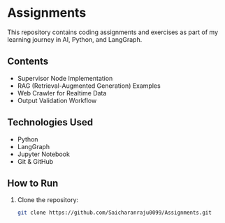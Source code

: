 # Assignments

This repository contains coding assignments and exercises as part of my learning journey in AI, Python, and LangGraph.

## Contents

- Supervisor Node Implementation
- RAG (Retrieval-Augmented Generation) Examples
- Web Crawler for Realtime Data
- Output Validation Workflow

## Technologies Used

- Python
- LangGraph
- Jupyter Notebook
- Git & GitHub

## How to Run

1. Clone the repository:
   ```bash
   git clone https://github.com/Saicharanraju0099/Assignments.git
